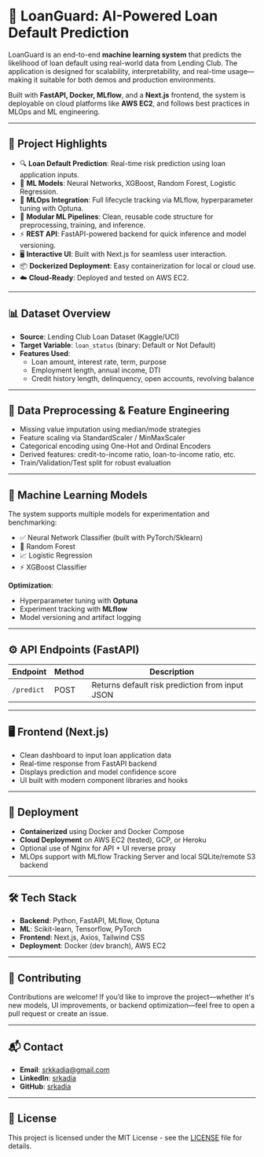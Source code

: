 # 💼 LoanGuard: AI-Powered Loan Default Prediction

LoanGuard is an end-to-end **machine learning system** that predicts the likelihood of loan default using real-world data from Lending Club. The application is designed for scalability, interpretability, and real-time usage—making it suitable for both demos and production environments.

Built with **FastAPI, Docker, MLflow**, and a **Next.js** frontend, the system is deployable on cloud platforms like **AWS EC2**, and follows best practices in MLOps and ML engineering.

---

## 🚀 Project Highlights

- 🔍 **Loan Default Prediction**: Real-time risk prediction using loan application inputs.
- 🧠 **ML Models**: Neural Networks, XGBoost, Random Forest, Logistic Regression.
- 🧪 **MLOps Integration**: Full lifecycle tracking via MLflow, hyperparameter tuning with Optuna.
- 🧱 **Modular ML Pipelines**: Clean, reusable code structure for preprocessing, training, and inference.
- ⚡ **REST API**: FastAPI-powered backend for quick inference and model versioning.
- 🖥️ **Interactive UI**: Built with Next.js for seamless user interaction.
- 📦 **Dockerized Deployment**: Easy containerization for local or cloud use.
- ☁️ **Cloud-Ready**: Deployed and tested on AWS EC2.

---

## 📊 Dataset Overview

- **Source**: Lending Club Loan Dataset (Kaggle/UCI)
- **Target Variable**: `loan_status` (binary: Default or Not Default)
- **Features Used**:
  - Loan amount, interest rate, term, purpose
  - Employment length, annual income, DTI
  - Credit history length, delinquency, open accounts, revolving balance

---

## 🔬 Data Preprocessing & Feature Engineering

- Missing value imputation using median/mode strategies
- Feature scaling via StandardScaler / MinMaxScaler
- Categorical encoding using One-Hot and Ordinal Encoders
- Derived features: credit-to-income ratio, loan-to-income ratio, etc.
- Train/Validation/Test split for robust evaluation

---

## 🧠 Machine Learning Models

The system supports multiple models for experimentation and benchmarking:

- ✅ Neural Network Classifier (built with PyTorch/Sklearn)
- 🌲 Random Forest
- 📈 Logistic Regression
- ⚡ XGBoost Classifier

**Optimization**:
- Hyperparameter tuning with **Optuna**
- Experiment tracking with **MLflow**
- Model versioning and artifact logging

---

## ⚙️ API Endpoints (FastAPI)

| Endpoint          | Method | Description |
|-------------------|--------|-------------|
| `/predict`        | POST   | Returns default risk prediction from input JSON |
---

## 🖥️ Frontend (Next.js)

- Clean dashboard to input loan application data
- Real-time response from FastAPI backend
- Displays prediction and model confidence score
- UI built with modern component libraries and hooks

---

## 🚢 Deployment

- **Containerized** using Docker and Docker Compose
- **Cloud Deployment** on AWS EC2 (tested), GCP, or Heroku
- Optional use of Nginx for API + UI reverse proxy
- MLOps support with MLflow Tracking Server and local SQLite/remote S3 backend

---

## 🛠 Tech Stack

- **Backend**: Python, FastAPI, MLflow, Optuna
- **ML**: Scikit-learn, Tensorflow, PyTorch
- **Frontend**: Next.js, Axios, Tailwind CSS
- **Deployment**: Docker (dev branch), AWS EC2

---

## 🤝 Contributing

Contributions are welcome! If you’d like to improve the project—whether it's new models, UI improvements, or backend optimization—feel free to open a pull request or create an issue.

---

## 📬 Contact

- **Email**: srkkadia@gmail.com  
- **LinkedIn**: [srkadia](https://linkedin.com/in/srkadia)  
- **GitHub**: [srkadia](https://github.com/srkadia)

---

## 📎 License

This project is licensed under the MIT License - see the [LICENSE](LICENSE) file for details.

